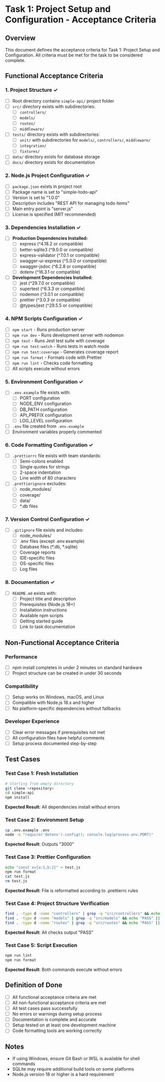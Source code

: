 # Task 1: Project Setup and Configuration - Acceptance Criteria

## Overview
This document defines the acceptance criteria for Task 1: Project Setup and Configuration. All criteria must be met for the task to be considered complete.

## Functional Acceptance Criteria

### 1. Project Structure ✓
- [ ] Root directory contains `simple-api/` project folder
- [ ] `src/` directory exists with subdirectories:
  - [ ] `controllers/`
  - [ ] `models/`
  - [ ] `routes/`
  - [ ] `middleware/`
- [ ] `tests/` directory exists with subdirectories:
  - [ ] `unit/` with subdirectories for `models/`, `controllers/`, `middleware/`
  - [ ] `integration/`
  - [ ] `fixtures/`
- [ ] `data/` directory exists for database storage
- [ ] `docs/` directory exists for documentation

### 2. Node.js Project Configuration ✓
- [ ] `package.json` exists in project root
- [ ] Package name is set to "simple-todo-api"
- [ ] Version is set to "1.0.0"
- [ ] Description includes "REST API for managing todo items"
- [ ] Main entry point is "server.js"
- [ ] License is specified (MIT recommended)

### 3. Dependencies Installation ✓
- [ ] **Production Dependencies Installed:**
  - [ ] express (^4.18.2 or compatible)
  - [ ] better-sqlite3 (^9.0.0 or compatible)
  - [ ] express-validator (^7.0.1 or compatible)
  - [ ] swagger-ui-express (^5.0.0 or compatible)
  - [ ] swagger-jsdoc (^6.2.8 or compatible)
  - [ ] dotenv (^16.3.1 or compatible)
- [ ] **Development Dependencies Installed:**
  - [ ] jest (^29.7.0 or compatible)
  - [ ] supertest (^6.3.3 or compatible)
  - [ ] nodemon (^3.0.1 or compatible)
  - [ ] prettier (^3.0.3 or compatible)
  - [ ] @types/jest (^29.5.5 or compatible)

### 4. NPM Scripts Configuration ✓
- [ ] `npm start` - Runs production server
- [ ] `npm run dev` - Runs development server with nodemon
- [ ] `npm test` - Runs Jest test suite with coverage
- [ ] `npm run test:watch` - Runs tests in watch mode
- [ ] `npm run test:coverage` - Generates coverage report
- [ ] `npm run format` - Formats code with Prettier
- [ ] `npm run lint` - Checks code formatting
- [ ] All scripts execute without errors

### 5. Environment Configuration ✓
- [ ] `.env.example` file exists with:
  - [ ] PORT configuration
  - [ ] NODE_ENV configuration
  - [ ] DB_PATH configuration
  - [ ] API_PREFIX configuration
  - [ ] LOG_LEVEL configuration
- [ ] `.env` file created from `.env.example`
- [ ] Environment variables properly commented

### 6. Code Formatting Configuration ✓
- [ ] `.prettierrc` file exists with team standards:
  - [ ] Semi-colons enabled
  - [ ] Single quotes for strings
  - [ ] 2-space indentation
  - [ ] Line width of 80 characters
- [ ] `.prettierignore` excludes:
  - [ ] node_modules/
  - [ ] coverage/
  - [ ] data/
  - [ ] *.db files

### 7. Version Control Configuration ✓
- [ ] `.gitignore` file exists and includes:
  - [ ] node_modules/
  - [ ] .env files (except .env.example)
  - [ ] Database files (*.db, *.sqlite)
  - [ ] Coverage reports
  - [ ] IDE-specific files
  - [ ] OS-specific files
  - [ ] Log files

### 8. Documentation ✓
- [ ] `README.md` exists with:
  - [ ] Project title and description
  - [ ] Prerequisites (Node.js 18+)
  - [ ] Installation instructions
  - [ ] Available npm scripts
  - [ ] Getting started guide
  - [ ] Link to task documentation

## Non-Functional Acceptance Criteria

### Performance
- [ ] npm install completes in under 2 minutes on standard hardware
- [ ] Project structure can be created in under 30 seconds

### Compatibility
- [ ] Setup works on Windows, macOS, and Linux
- [ ] Compatible with Node.js 18.x and higher
- [ ] No platform-specific dependencies without fallbacks

### Developer Experience
- [ ] Clear error messages if prerequisites not met
- [ ] All configuration files have helpful comments
- [ ] Setup process documented step-by-step

## Test Cases

### Test Case 1: Fresh Installation
```bash
# Starting from empty directory
git clone <repository>
cd simple-api
npm install
```
**Expected Result**: All dependencies install without errors

### Test Case 2: Environment Setup
```bash
cp .env.example .env
node -e "require('dotenv').config(); console.log(process.env.PORT)"
```
**Expected Result**: Outputs "3000"

### Test Case 3: Prettier Configuration
```bash
echo "const x={a:1,b:2}" > test.js
npm run format
cat test.js
rm test.js
```
**Expected Result**: File is reformatted according to .prettierrc rules

### Test Case 4: Project Structure Verification
```bash
find . -type d -name "controllers" | grep -q "src/controllers" && echo "PASS" || echo "FAIL"
find . -type d -name "models" | grep -q "src/models" && echo "PASS" || echo "FAIL"
find . -type d -name "routes" | grep -q "src/routes" && echo "PASS" || echo "FAIL"
```
**Expected Result**: All checks output "PASS"

### Test Case 5: Script Execution
```bash
npm run lint
npm run format
```
**Expected Result**: Both commands execute without errors

## Definition of Done
- [ ] All functional acceptance criteria are met
- [ ] All non-functional acceptance criteria are met
- [ ] All test cases pass successfully
- [ ] No errors or warnings during setup process
- [ ] Documentation is complete and accurate
- [ ] Setup tested on at least one development machine
- [ ] Code formatting tools are working correctly

## Notes
- If using Windows, ensure Git Bash or WSL is available for shell commands
- SQLite may require additional build tools on some platforms
- Node.js version 18 or higher is a hard requirement